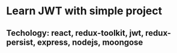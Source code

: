 # Learn JWT with simple project

## Techology: react, redux-toolkit, jwt, redux-persist, express, nodejs, moongose
